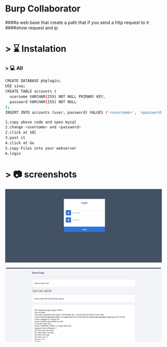 # Burp Collaborator
 

####a web base that create a path that if you send a http request to it 
####show request and ip 


# > ⌛️ Instalation

### > 💻 All

```bash
CREATE DATABASE phplogin;
USE sina;
CREATE TABLE accounts (
  username VARCHAR(255) NOT NULL PRIMARY KEY,
  password VARCHAR(255) NOT NULL
);
INSERT INTO accounts (user, password) VALUES ('<username>', '<password>'); 

```
```bash
1.copy above code and open mysql
2.change <username> and <password>
2.click at SQl 
3.past it 
4.click at Go
5.copy Files into your webserver 
6.login 
```
# > 📷 screenshots
![](1.png)

![](2.png)